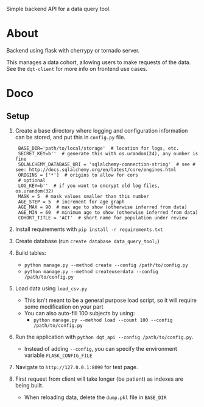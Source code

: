Simple backend API for a data query tool.

# About #

Backend using flask with cherrypy or tornado server.

This manages a data cohort, allowing users to make requests of the data. See the `dqt-client` for more info on frontend
use cases.

# Doco #

## Setup ##

1. Create a base directory where logging and configuration information can be stored, and put this in `config.py` file.

        BASE_DIR='path/to/local/storage'  # location for logs, etc.
        SECRET_KEY=b''  # generate this with os.urandom(24), any number is fine
        SQLALCHEMY_DATABASE_URI = 'sqlalchemy-connection-string'  # see # see: http://docs.sqlalchemy.org/en/latest/core/engines.html
        ORIGINS = ['*']  # origins to allow for cors
        # optional
        LOG_KEY=b''  # if you want to encrypt old log files, os.urandom(32)
        MASK = 5  # mask values smaller than this number
        AGE_STEP = 5  # increment for age graph
        AGE_MAX = 90  # max age to show (otherwise inferred from data)
        AGE_MIN = 60  # minimum age to show (otherwise inferred from data)
        COHORT_TITLE = 'ACT'  # short name for population under review

2. Install requirements with `pip install -r requirements.txt`

3. Create database (run `create database data_query_tool;`)

4. Build tables: 
   * `python manage.py --method create --config /path/to/config.py`
   * `python manage.py --method createuserdata --config /path/to/config.py`

5. Load data using `load_csv.py`
    * This isn't meant to be a general purpose load script, so it will require some modification on your part
    * You can also auto-fill 100 subjects by using:
        * `python manage.py --method load --count 100 --config /path/to/config.py`

6. Run the application with `python dqt_api --config /path/to/config.py`.
   * Instead of adding `--config`, you can specify the environment variable `FLASK_CONFIG_FILE`

7. Navigate to `http://127.0.0.1:8090` for test page.

8. First request from client will take longer (be patient) as indexes are being built.
   * When reloading data, delete the `dump.pkl` file in `BASE_DIR`
